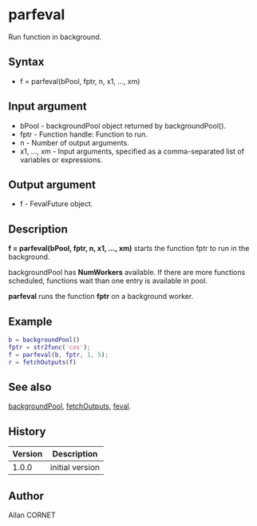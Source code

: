 

# parfeval

Run function in background.

## Syntax

- f = parfeval(bPool, fptr, n, x1, ..., xm)

## Input argument

 - bPool - backgroundPool object returned by backgroundPool().
 - fptr - Function handle: Function to run.
 - n - Number of output arguments.
 - x1, ..., xm - Input arguments, specified as a comma-separated list of variables or expressions.

## Output argument

 - f - FevalFuture object.

## Description


  <p><b>f = parfeval(bPool, fptr, n, x1, ..., xm)</b> starts the function fptr to run in the background.</p>
  <p>backgroundPool has <b>NumWorkers</b> available. If there are more functions scheduled, functions wait than one entry is available in pool.</p>
  <p><b>parfeval</b> runs the function <b>fptr</b> on a background worker.</p>


## Example

```matlab
b = backgroundPool()
fptr = str2func('cos');
f = parfeval(b, fptr, 1, 5);
r = fetchOutputs(f)
```

## See also

[backgroundPool](backgroundPool.md), [fetchOutputs](fetchOutputs.md), [feval](../functions_manager/feval.md).
## History

|Version|Description|
|------|------|
|1.0.0|initial version|


## Author

Allan CORNET



